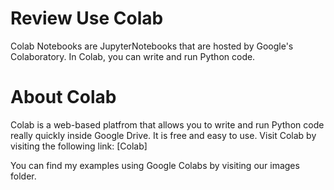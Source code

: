 # Review Use Colab

Colab Notebooks are JupyterNotebooks that are hosted by Google's Colaboratory. In Colab, you can write and run Python code.

# About Colab
Colab is a web-based platfrom that allows you to write and run Python code really quickly inside Google Drive. It is free and easy to use. Visit Colab by visiting the following link:
[Colab]

You can find my examples using Google Colabs by visiting our images folder.